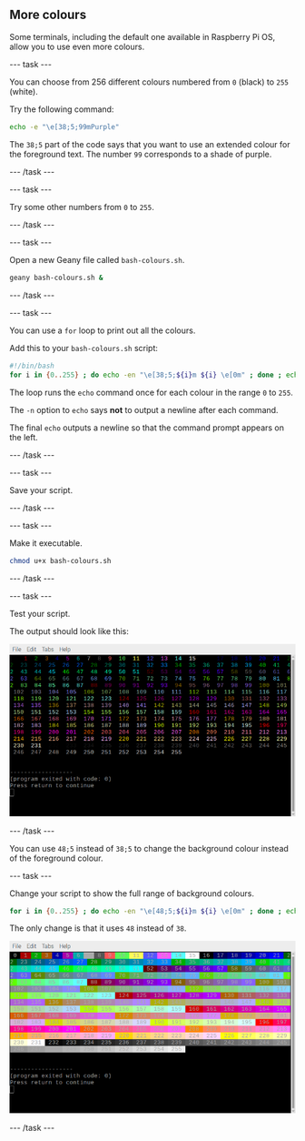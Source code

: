 ## More colours

Some terminals, including the default one available in Raspberry Pi OS, allow you to use even more colours.

\--- task ---

You can choose from 256 different colours numbered from `0` (black) to `255` (white).

Try the following command:

```bash
echo -e "\e[38;5;99mPurple"
```

The `38;5` part of the code says that you want to use an extended colour for the foreground text. The number `99` corresponds to a shade of purple.

\--- /task ---

\--- task ---

Try some other numbers from `0` to `255`.

\--- /task ---

\--- task ---

Open a new Geany file called `bash-colours.sh`.

```bash
geany bash-colours.sh &
```

\--- /task ---

\--- task ---

You can use a `for` loop to print out all the colours.

Add this to your `bash-colours.sh` script:

```bash
#!/bin/bash
for i in {0..255} ; do echo -en "\e[38;5;${i}m ${i} \e[0m" ; done ; echo
```

The loop runs the `echo` command once for each colour in the range `0` to `255`.

The `-n` option to `echo` says **not** to output a newline after each command.

The final `echo` outputs a newline so that the command prompt appears on the left.

\--- /task ---

\--- task ---

Save your script.

\--- /task ---

\--- task ---

Make it executable.

```bash
chmod u+x bash-colours.sh
```

\--- /task ---

\--- task ---

Test your script.

The output should look like this:

![Coloured numbers](images/command-256-foreground.png)

\--- /task ---

You can use `48;5` instead of `38;5` to change the background colour instead of the foreground colour.

\--- task ---

Change your script to show the full range of background colours.

```bash
for i in {0..255} ; do echo -en "\e[48;5;${i}m ${i} \e[0m" ; done ; echo
```

The only change is that it uses `48` instead of `38`.

![Coloured numbers](images/command-256-background.png)

\--- /task ---
